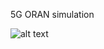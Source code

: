5G ORAN simulation

![alt text]([http://url/to/img.png](https://github.com/ice-lolly-ai/5G-O-RAN-Dashboard-Dark-Mode/blob/main/oran-sim.png))
